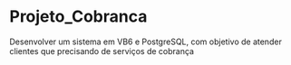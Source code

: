 # Projeto_Cobranca


Desenvolver um sistema em VB6 e PostgreSQL, com objetivo de atender clientes que precisando de serviços de cobrança
